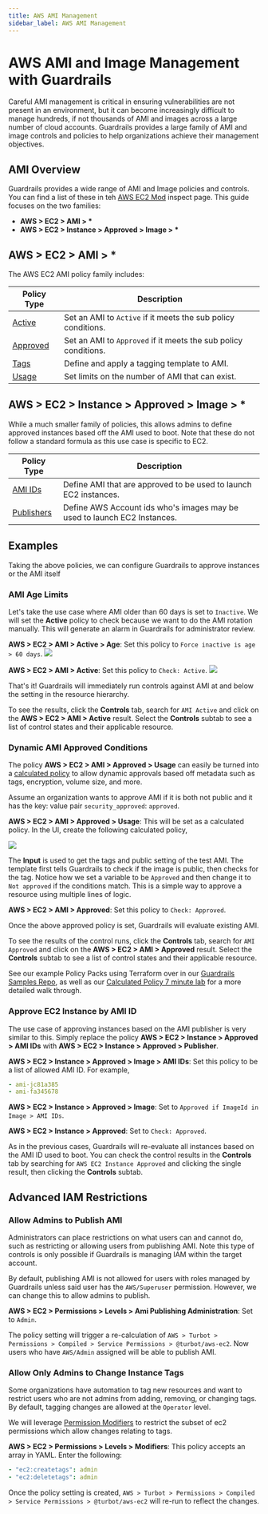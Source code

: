 ```yaml
---
title: AWS AMI Management
sidebar_label: AWS AMI Management
---
```


# AWS AMI and Image Management with Guardrails

Careful AMI management is critical in ensuring vulnerabilities are not present
in an environment, but it can become increasingly difficult to manage hundreds,
if not thousands of AMI and images across a large number of cloud accounts.
Guardrails provides a large family of AMI and image controls and policies to help
organizations achieve their management objectives.

## AMI Overview

Guardrails provides a wide range of AMI and Image policies and controls. You can
find a list of these in teh [AWS EC2 Mod](mods/turbot/aws-ec2/inspect) inspect
page. This guide focuses on the two families:

- **AWS > EC2 > AMI > \***
- **AWS > EC2 > Instance > Approved > Image > \***

## AWS > EC2 > AMI > \*

The AWS EC2 AMI policy family includes:

| Policy Type                              | Description                                                     |
| ---------------------------------------- | --------------------------------------------------------------- |
| [Active](concepts/guardrails/active)     | Set an AMI to `Active` if it meets the sub policy conditions.   |
| [Approved](concepts/guardrails/approved) | Set an AMI to `Approved` if it meets the sub policy conditions. |
| [Tags](concepts/guardrails/tagging)      | Define and apply a tagging template to AMI.                     |
| [Usage](concepts/guardrails/usage)       | Set limits on the number of AMI that can exist.                 |

## AWS > EC2 > Instance > Approved > Image > \*

While a much smaller family of policies, this allows admins to define approved
instances based off the AMI used to boot. Note that these do not follow a
standard formula as this use case is specific to EC2.

| Policy Type                                                                             | Description                                                              |
| --------------------------------------------------------------------------------------- | ------------------------------------------------------------------------ |
| [AMI IDs](mods/turbot/aws-ec2/inspect#/policy/types/instanceApprovedImageAmiIds)        | Define AMI that are approved to be used to launch EC2 instances.         |
| [Publishers](mods/turbot/aws-ec2/inspect#/policy/types/instanceApprovedImagePublishers) | Define AWS Account ids who's images may be used to launch EC2 Instances. |

## Examples

Taking the above policies, we can configure Guardrails to approve instances or the
AMI itself

### AMI Age Limits

Let's take the use case where AMI older than 60 days is set to `Inactive`. We
will set the **Active** policy to check because we want to do the AMI rotation
manually. This will generate an alarm in Guardrails for administrator review.

**AWS > EC2 > AMI > Active > Age**: Set this policy to
`Force inactive is age > 60 days`. ![](/images/docs/guardrails/active-age.png)

**AWS > EC2 > AMI > Active**: Set this policy to `Check: Active`.
![](/images/docs/guardrails/active.png)

That's it! Guardrails will immediately run controls against AMI at and below the
setting in the resource hierarchy.

To see the results, click the **Controls** tab, search for `AMI Active` and
click on the **AWS > EC2 > AMI > Active** result. Select the **Controls** subtab
to see a list of control states and their applicable resource.

### Dynamic AMI Approved Conditions

The policy **AWS > EC2 > AMI > Approved > Usage** can easily be turned into a
[calculated policy](concepts/policies/calculated-faq) to allow dynamic approvals
based off metadata such as tags, encryption, volume size, and more.

Assume an organization wants to approve AMI if it is both not public and it has
the key: value pair `security_approved`: `approved`.

**AWS > EC2 > AMI > Approved > Usage**: This will be set as a calculated policy.
In the UI, create the following calculated policy,

![](/images/docs/guardrails/calc-policy-approved-usage.png)

The **Input** is used to get the tags and public setting of the test AMI. The
template first tells Guardrails to check if the image is public, then checks for the
tag. Notice how we set a variable to be `Approved` and then change it to
`Not approved` if the conditions match. This is a simple way to approve a
resource using multiple lines of logic.

**AWS > EC2 > AMI > Approved**: Set this policy to `Check: Approved`.

Once the above approved policy is set, Guardrails will evaluate existing AMI.

To see the results of the control runs, click the **Controls** tab, search for
`AMI Approved` and click on the **AWS > EC2 > AMI > Approved** result. Select
the **Controls** subtab to see a list of control states and their applicable
resource.

See our example Policy Packs using Terraform over in our
[Guardrails Samples Repo](https://github.com/turbot/guardrails-samples/tree/main/policy_packs),
as well as our [Calculated Policy 7 minute lab](7-minute-labs/calc-policy) for a
more detailed walk through.

### Approve EC2 Instance by AMI ID

The use case of approving instances based on the AMI publisher is very similar
to this. Simply replace the policy **AWS > EC2 > Instance > Approved > AMI IDs**
with **AWS > EC2 > Instance > Approved > Publisher**.

**AWS > EC2 > Instance > Approved > Image > AMI IDs**: Set this policy to be a
list of allowed AMI ID. For example,

```yaml
- ami-jc81a385
- ami-fa345678
```

**AWS > EC2 > Instance > Approved > Image**: Set to
`Approved if ImageId in Image > AMI IDs`.

**AWS > EC2 > Instance > Approved**: Set to `Check: Approved`.

As in the previous cases, Guardrails will re-evaluate all instances based on the AMI
ID used to boot. You can check the control results in the **Controls** tab by
searching for `AWS EC2 Instance Approved` and clicking the single result, then
clicking the **Controls** subtab.

## Advanced IAM Restrictions

### Allow Admins to Publish AMI

Administrators can place restrictions on what users can and cannot do, such as
restricting or allowing users from publishing AMI. Note this type of controls is
only possible if Guardrails is managing IAM within the target account.

By default, publishing AMI is not allowed for users with roles managed by Guardrails
unless said user has the `AWS/Superuser` permission. However, we can change this
to allow admins to publish.

**AWS > EC2 > Permissions > Levels > Ami Publishing Administration**: Set to
`Admin`.

The policy setting will trigger a re-calculation of
`AWS > Turbot > Permissions > Compiled > Service Permissions > @turbot/aws-ec2`.
Now users who have `AWS/Admin` assigned will be able to publish AMI.

### Allow Only Admins to Change Instance Tags

Some organizations have automation to tag new resources and want to restrict
users who are not admins from adding, removing, or changing tags. By default,
tagging changes are allowed at the `Operator` level.

We will leverage [Permission Modifiers](integrations/aws/permissions#modifiers)
to restrict the subset of ec2 permissions which allow changes relating to tags.

**AWS > EC2 > Permissions > Levels > Modifiers**: This policy accepts an array
in YAML. Enter the following:

```yaml
- "ec2:createtags": admin
- "ec2:deletetags": admin
```

Once the policy setting is created,
`AWS > Turbot > Permissions > Compiled > Service Permissions > @turbot/aws-ec2`
will re-run to reflect the changes.

